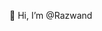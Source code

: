 👋 Hi, I’m @Razwand



<!---
Razwand/Razwand is a ✨ special ✨ repository because its `README.md` (this file) appears on your GitHub profile.
You can click the Preview link to take a look at your changes.
--->
